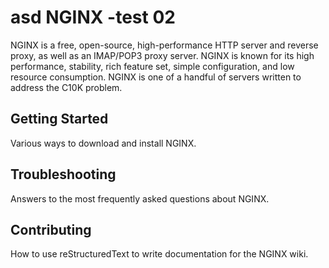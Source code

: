 # asd NGINX -test 02
NGINX is a free, open-source, high-performance HTTP server and reverse proxy, as well as an IMAP/POP3 proxy server. NGINX is known for its high performance, stability, rich feature set, simple configuration, and low resource consumption. NGINX is one of a handful of servers written to address the C10K problem.


## Getting Started
Various ways to download and install NGINX.

## Troubleshooting
Answers to the most frequently asked questions about NGINX.

## Contributing
How to use reStructuredText to write documentation for the NGINX wiki.
